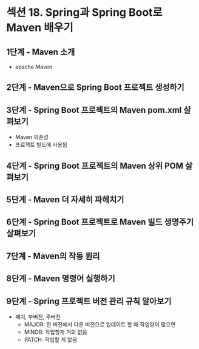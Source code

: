 # 섹션 18. Spring과 Spring Boot로 Maven 배우기

## 1단계 - Maven 소개

- apache Maven

## 2단계 - Maven으로 Spring Boot 프로젝트 생성하기

## 3단계 - Spring Boot 프로젝트의 Maven pom.xml 살펴보기

- Maven 의존성
- 프로젝트 빌드에 사용됨

## 4단계 - Spring Boot 프로젝트의 Maven 상위 POM 살펴보기

## 5단계 - Maven 더 자세히 파헤치기

## 6단계 - Spring Boot 프로젝트로 Maven 빌드 생명주기 살펴보기

## 7단계 - Maven의 작동 원리

## 8단계 - Maven 명령어 실행하기

## 9단계 - Spring 프로젝트 버전 관리 규칙 알아보기

- 패치, 부버전, 주버전
    - MAJOR: 한 버전에서 다른 버전으로 업데이트 할 때 작업량이 많으면
    - MINOR: 작업할게 거의 없음
    - PATCH: 작업할 게 없음
